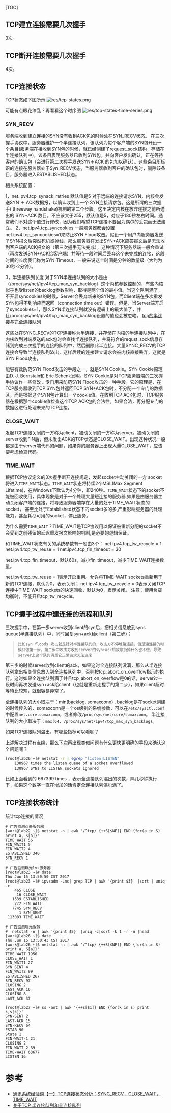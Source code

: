 [TOC]

## TCP建立连接需要几次握手
3次。

## TCP断开连接需要几次握手
4次。

## TCP连接状态
TCP状态如下图所示
![res/tcp-states.png](res/tcp-states.png)

可能有点眼花缭乱？再看看这个时序图
![res/tcp-states-time-series.png](res/tcp-states-time-series.png)

### SYN_RECV
服务端收到建立连接的SYN没有收到ACK包的时候处在SYN_RECV状态。
在三次握手协议中，服务器维护一个半连接队列，该队列为每个客户端的SYN包开设一个条目(服务端在接收到SYN包的时候，就已经创建了request_sock结构，存储在半连接队列中)，该条目表明服务器已收到SYN包，并向客户发出确认，正在等待客户的确认包（会进行第二次握手发送SYN＋ACK 的包加以确认）。这些条目所标识的连接在服务器处于Syn_RECV状态，当服务器收到客户的确认包时，删除该条目，服务器进入ESTABLISHED状态。

相关系统配置：

1，net.ipv4.tcp_synack_retries
默认值是5
对于远端的连接请求SYN，内核会发送SYN ＋ ACK数据报，以确认收到上一个 SYN连接请求包。这是所谓的三次握手( threeway handshake)机制的第二个步骤。这里决定内核在放弃连接之前所送出的 SYN+ACK 数目。不应该大于255，默认值是5，对应于180秒左右时间。通常我们不对这个值进行修改，因为我们希望TCP连接不要因为偶尔的丢包而无法建立。
2，net.ipv4.tcp_syncookies
一般服务器都会设置net.ipv4.tcp_syncookies=1来防止SYN Flood攻击。假设一个用户向服务器发送了SYN报文后突然死机或掉线，那么服务器在发出SYN+ACK应答报文后是无法收到客户端的ACK报文的（第三次握手无法完成），这种情况下服务器端一般会重试（再次发送SYN+ACK给客户端）并等待一段时间后丢弃这个未完成的连接，这段时间的长度我们称为SYN Timeout，一般来说这个时间是分钟的数量级（大约为30秒-2分钟）。

3，半连接队列长度
对于SYN半连接队列的大小是由（/proc/sys/net/ipv4/tcp_max_syn_backlog）这个内核参数控制的，有些内核似乎也受listen的backlog参数影响，取得是两个值的最小值。当这个队列满了，不开启syncookies的时候，Server会丢弃新来的SYN包，而Client端在多次重发SYN包得不到响应而返回（connection time out）错误。但是，当Server端开启了syncookies=1，那么SYN半连接队列就没有逻辑上的最大值了，并且/proc/sys/net/ipv4/tcp_max_syn_backlog设置的值也会被忽略。 [tcp的半连接与完全连接队列](http://www.jianshu.com/p/ff26312e67a9)

这些处在SYNC_RECV的TCP连接称为半连接，并存储在内核的半连接队列中，在内核收到对端发送的ack包时会查找半连接队列，并将符合的requst_sock信息存储到完成三次握手的连接的队列中，然后删除此半连接。大量SYNC_RECV的TCP连接会导致半连接队列溢出，这样后续的连接建立请求会被内核直接丢弃，这就是SYN Flood攻击。

能够有效防范SYN Flood攻击的手段之一，就是SYN Cookie。SYN Cookie原理由D. J. Bernstain和 Eric Schenk发明。SYN Cookie是对TCP服务器端的三次握手协议作一些修改，专门用来防范SYN Flood攻击的一种手段。它的原理是，在TCP服务器收到TCP SYN包并返回TCP SYN+ACK包时，不分配一个专门的数据区，而是根据这个SYN包计算出一个cookie值。在收到TCP ACK包时，TCP服务器在根据那个cookie值检查这个TCP ACK包的合法性。如果合法，再分配专门的数据区进行处理未来的TCP连接。

### CLOSE_WAIT
发起TCP连接关闭的一方称为client，被动关闭的一方称为server。被动关闭的server收到FIN后，但未发出ACK的TCP状态是CLOSE_WAIT。出现这种状况一般都是由于server端代码的问题，如果你的服务器上出现大量CLOSE_WAIT，应该要考虑检查代码。

### TIME_WAIT
根据TCP协议定义的3次握手断开连接规定，发起socket主动关闭的一方 socket将进入`TIME_WAIT`状态。`TIME_WAIT`状态将持续2个MSL(Max Segment Lifetime)，在Windows下默认为4分钟，即240秒。`TIME_WAIT`状态下的socket不能被回收使用，具体现象是对于一个处理大量短连接的服务器,如果是由服务器主动关闭客户端的连接，将导致服务器端存在大量的处于TIME_WAIT状态的socket， 甚至比处于Established状态下的socket多的多,严重影响服务器的处理能力，甚至耗尽可用的socket，停止服务。

为什么需要`TIME_WAIT`？TIME_WAIT是TCP协议用以保证被重新分配的socket不会受到之前残留的延迟重发报文影响的机制,是必要的逻辑保证。

和TIME_WAIT状态有关的系统参数有一般由3个：
net.ipv4.tcp_tw_recycle = 1
net.ipv4.tcp_tw_reuse = 1
net.ipv4.tcp_fin_timeout = 30

net.ipv4.tcp_fin_timeout，默认60s，减小fin_timeout，减少TIME_WAIT连接数量。

net.ipv4.tcp_tw_reuse = 1表示开启重用。允许将TIME-WAIT sockets重新用于新的TCP连接，默认为0，表示关闭；
net.ipv4.tcp_tw_recycle = 0表示关闭TCP连接中TIME-WAIT sockets的快速回收，默认为0，表示关闭。
注意：使用负载均衡时，不能开启tcp_tw_recycle。

## TCP握手过程中建连接的流程和队列

三次握手中，在第一步server收到client的syn后，把相关信息放到syns queue(半连接队列）中，同时回复syn+ack给client（第二步）；

> ```
> 比如syn floods 攻击就是针对半连接队列的，攻击方不停地建连接，但是建连接的时候只做第一步，第二步中攻击方收到server的syn+ack后故意扔掉什么也不做，导致server上这个队列满其它正常请求无法进来
> ```

第三步的时候server收到client的ack，如果这时全连接队列没满，那么从半连接队列拿出相关信息放入到全连接队列中，否则按tcp_abort_on_overflow指示的执行。这时如果全连接队列满了并且tcp_abort_on_overflow是0的话，server过一段时间再次发送syn+ack给client（也就是重新走握手的第二步），如果client超时等待比较短，就很容易异常了。

全连接队列的大小取决于：min(backlog, somaxconn) . backlog是在socket创建的时候传入的，somaxconn是一个os级别的系统参数，可以在`/etc/sysctl.conf`中配置`net.core.somaxconn`，或者修改`/proc/sys/net/core/somaxconn`。
半连接队列的大小取决于：`max(64, /proc/sys/net/ipv4/tcp_max_syn_backlog)`。

如果TCP连接队列溢出，有哪些指标可以看呢？

上述解决过程有点绕，那么下次再出现类似问题有什么更快更明确的手段来确认这个问题呢？

```sh
[root@lab26 ~]# netstat -s | egrep "listen|LISTEN"
    130967 times the listen queue of a socket overflowed
    130967 SYNs to LISTEN sockets ignored
```

比如上面看到的 667399 times ，表示全连接队列溢出的次数，隔几秒钟执行下，如果这个数字一直在增加的话肯定全连接队列偶尔满了。
## TCP连接状态统计

统计tcp连接的情况

```shell
# 广告监测点击服务器
[work@lab22 ~]$ netstat -n | awk '/^tcp/ {++S[$NF]} END {for(a in S) print a, S[a]}'
TIME_WAIT 56
FIN_WAIT1 5
FIN_WAIT2 4
ESTABLISHED 340
SYN_RECV 1
```

```shell
# 广告监测曝光lvs服务器
[root@lab23 ~]# date
Thu Jun 15 13:50:50 CST 2017
[root@lab23 ~]# ipvsadm -Lnc| grep TCP | awk '{print $3}' |sort | uniq -c
    465 CLOSE
     16 CLOSE_WAIT
   1539 ESTABLISHED
    272 FIN_WAIT
   7745 SYN_RECV
      1 SYN_SENT
 113083 TIME_WAIT
```

```shell
# 广告监测曝光服务
#  netstat -n | awk '{print $5}' |uniq -c|sort -k 1 -r -n |head
[work@lab26 ~]$ date
Thu Jun 15 13:50:43 CST 2017
[work@lab26 ~]$ netstat -n | awk '/^tcp/ {++S[$NF]} END {for(a in S) print a, S[a]}'
TIME_WAIT 1950
CLOSE_WAIT 1
FIN_WAIT1 27
SYN_SENT 4
FIN_WAIT2 99
ESTABLISHED 267
SYN_RECV 97
CLOSING 2
LAST_ACK 16
CLOSING 8
LAST_ACK 37

[root@lab27 ~]# ss -ant | awk '{++s[$1]} END {for(k in s) print k,s[k]}'
SYN-SENT 2
LAST-ACK 15
SYN-RECV 64
ESTAB 90
State 1
FIN-WAIT-1 21
CLOSING 2
FIN-WAIT-2 39
TIME-WAIT 63677
LISTEN 16
```

# 参考

- [通讯系统经验谈【一】TCP连接状态分析：SYNC_RECV，CLOSE_WAIT，TIME_WAIT](http://maoyidao.iteye.com/blog/1744277)
- [关于TCP 半连接队列和全连接队列](http://jm.taobao.org/2017/05/25/525-1/?hmsr=toutiao.io&utm_medium=toutiao.io&utm_source=toutiao.io)
